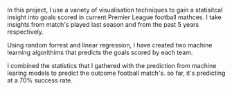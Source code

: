 In this project, I use a variety of visualisation techniques to gain a statisitcal insight into goals scored in current Premier League football mathces. I take insights from match's played last season and from the past 5 years respectively.

Using random forrest and linear regression, I have created two machine learning algorithims that predicts the goals scored by each team. 

I combined the statistics that I gathered with the prediction from machine learing models to predict the outcome football match's. so far, it's predicting at a 70% success rate.
